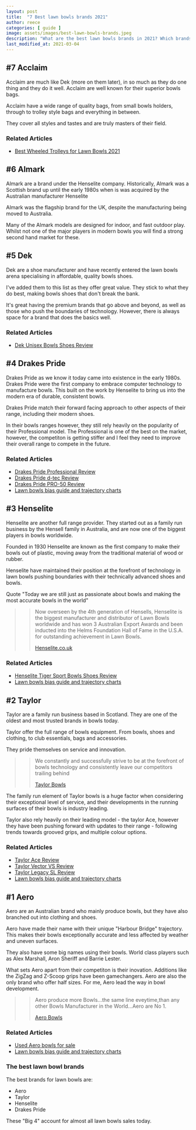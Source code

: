 ```yaml
---
layout: post
title:  "7 Best lawn bowls brands 2021"
author: reece
categories: [ guide ]
image: assets/images/best-lawn-bowls-brands.jpeg
description: "What are the best lawn bowls brands in 2021? Which brands should you be using?"
last_modified_at: 2021-03-04
---
```


## #7 Acclaim

Acclaim are much like Dek (more on them later), in so much as they do one thing and they do it well. Acclaim are well known for their superior bowls bags.

Acclaim have a wide range of quality bags, from small bowls holders, through to trolley style bags and everything in between.
 
They cover all styles and tastes and are truly masters of their field.

<div class="overview"  markdown="1">
  
  <h3>Related Articles</h3>
  
  * <a href="/guide/best-wheeled-trolleys">Best Wheeled Trolleys for Lawn Bowls 2021</a>
  
</div> 

## #6 Almark

Almark are a brand under the Henselite company. Historically, Almark was a Scottish brand up until the early 1980s when is was acquired by the Australian manufacturer Henselite 

Almark was the flagship brand for the UK, despite the manufacturing being moved to Australia.

Many of the Almark models are designed for indoor, and fast outdoor play. Whilst not one of the major players in modern bowls you will find a strong second hand market for these.


## #5 Dek
Dek are a shoe manufacturer and have recently entered the lawn bowls arena specialising in affordable, quality bowls shoes.

I've added them to this list as they offer great value. They stick to what they do best, making bowls shoes that don't break the bank.
 
It's great having the premium brands that go above and beyond, as well as those who push the boundaries of technology. However, there is always space for a brand that does the basics well.

<div class="overview"  markdown="1">
  
  <h3>Related Articles</h3>
  
  * <a href="/review/shoes/dek-unisex-bowls-shoes-review">Dek Unisex Bowls Shoes Review</a>
  
</div> 

## #4 Drakes Pride

Drakes Pride as we know it today came into existence in the early 1980s. Drakes Pride were the first company to embrace computer technology to manufacture bowls. This built on the work by Henselite to bring us into the modern era of durable, consistent bowls. 

Drakes Pride match their forward facing approach to other aspects of their range, including their modern shoes.

In their bowls ranges however, they still rely heavily on the popularity of their Professional model. The Professional is one of the best on the market, however, the competiton is getting stiffer and I feel they need to improve their overall range to compete in the future.

<div class="overview"  markdown="1">
  
  <h3>Related Articles</h3>
  
  * <a href="/review/bowls/drakes-pride-professional-review">Drakes Pride Professional Review</a>
  * <a href="/review/bowls/drakes-pride-d-tec-review">Drakes Pride d-tec Review</a>
  * <a href="/review/bowls/drakes-pride-pro-50-review">Drakes Pride PRO-50 Review</a>
  * <a href="/guide/lawn-bowls-bias-guide-and-trajectory-charts-2020">Lawn bowls bias guide and trajectory charts</a>
  
</div> 

## #3 Henselite

Henselite are another full range provider. They started out as a family run business by the Hensell family in Australia, and are now one of the biggest players in bowls worldwide.

Founded in 1930 Henselite are known as the first company to make their bowls out of plastic, moving away from the traditional material of wood or rubber. 

Henselite have maintained their position at the forefront of technology in lawn bowls pushing boundaries with their technically advanced shoes and bowls.

Quote "Today we are still just as passionate about bowls and making the most accurate bowls in the world"

>> Now overseen by the 4th generation of Hensells, Henselite is the biggest manufacturer and distributor of Lawn Bowls worldwide and has won 3 Australian Export Awards and been inducted into the Helms Foundation Hall of Fame in the U.S.A. for outstanding achievement in Lawn Bowls.
>>
>> [Henselite.co.uk](https://www.henselite.co.uk/about)

<div class="overview"  markdown="1">
  
  <h3>Related Articles</h3>
  
  * <a href="/review/shoes/henselite-tiger-sport-bowls-shoes-review">Henselite Tiger Sport Bowls Shoes Review</a>
  * <a href="/guide/lawn-bowls-bias-guide-and-trajectory-charts-2020">Lawn bowls bias guide and trajectory charts</a>
  
</div> 


## #2 Taylor

Taylor are a family run business based in Scotland. They are one of the oldest and most trusted brands in bowls today.

Taylor offer the full range of bowls equipment. From bowls, shoes and clothing, to club essentials, bags and accessories.

They pride themselves on service and innovation. 

>> We constantly and successfully strive to be at the forefront of bowls technology and consistently leave our competitors trailing behind
>>
>> [Taylor Bowls](https://www.taylorbowls.com/about)

The family run element of Taylor bowls is a huge factor when considering their exceptional level of service, and their developments in the running surfaces of their bowls is industry leading.

Taylor also rely heavily on their leading model - the taylor Ace, however they have been pushing forward with updates to their range - following trends towards grooved grips, and multiple colour options.

<div class="overview"  markdown="1">
  
  <h3>Related Articles</h3>
  
  * <a href="/review/bowls/taylor-ace-review">Taylor Ace Review</a>
  * <a href="/review/bowls/taylor-vector-vs-review">Taylor Vector VS Review</a>
  * <a href="/review/bowls/taylor-legacy-sl-review">Taylor Legacy SL Review</a>
  * <a href="/guide/lawn-bowls-bias-guide-and-trajectory-charts-2020">Lawn bowls bias guide and trajectory charts</a>
  
</div> 

## #1 Aero

Aero are an Australian brand who mainly produce bowls, but they have also branched out into clothing and shoes.

Aero have made their name with their unique "Harbour Bridge" trajectory. This makes their bowls exceptionally accurate and less affected by weather and uneven surfaces.

They also have some big names using their bowls. World class players such as Alex Marshall, Aron Sheriff and Barrie Lester. 

What sets Aero apart from their competiton is their inovation. Additions like the ZigZag and Z-Scoop grips have been gamechangers. Aero are also the only brand who offer half sizes. For me, Aero lead the way in bowl development.

>> Aero produce more Bowls…the same line eveytime,than any other Bowls Manufacturer in the World…Aero are No 1.
>> 
>> [Aero Bowls](https://www.aerobowls.com/pages/frequently-asked-questions)

<div class="overview"  markdown="1">
  
  <h3>Related Articles</h3>
  
  * <a href="/guide/used-aero-bowls-for-sale">Used Aero bowls for sale</a>
  * <a href="/guide/lawn-bowls-bias-guide-and-trajectory-charts-2020">Lawn bowls bias guide and trajectory charts</a>
  
</div> 



### The best lawn bowl brands

The best brands for lawn bowls are:

* Aero
* Taylor
* Henselite
* Drakes Pride

These "Big 4" account for almost all lawn bowls sales today.


